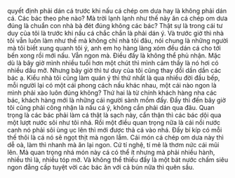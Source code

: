quyết định phải dán cá trước khi nấu cá chép om dưa hay là không phải dán cá. Các bác theo phe nào? Mà trời lạnh lạnh như thế này ăn cá chép om dưa đúng là chuẩn con nhà bà đét đúng không các bác? Thật sự là trong cái tư duy của tôi là trước khi nấu cá chắc chắn là phải dán ý. Và trước giờ thì nhà tôi vẫn luôn làm như thế mà không chỉ nhà tôi đâu, nói chung là những người mà tôi biết xung quanh tôi ý, anh em họ hàng làng xóm đều dán cá cho tới bến xong rồi mới nấu. Vẫn ngon mà. Điều đấy là không thể phủ nhận. Mặc dù là bây giờ mình nhiều tuổi hơn một chút thì mình cảm thấy là nó hơi có nhiều dầu mỡ. Nhưng bây giờ thì tư duy của tôi cũng thay đổi dần dần các bác ạ. Kiểu nhà tôi cũng làm quán ý thì thứ nhất là qua nhiều đời đầu bếp, mỗi người lại có một cái phong cách nấu khác nhau, một cái nào ngon là mình phải xào luôn đúng không? Thứ hai là từ chính khách hàng nha các bác, khách hàng mới là những cái người sành mồm đấy. Đấy thì đến bây giờ tôi cũng phải công nhận là nấu cá ý, không cần phải dán qua đâu. Quan trọng là các bác phải làm cá thật là sạch này, cẩn thận thì các bác dội qua một lượt nước sôi như tôi nhá. Rồi một điều quan trọng nữa là cái nồi nước canh nó phải sôi ùng ục lên thì mới được thả cá vào nhá. Đấy bí kíp có mỗi thế thôi là cá nó sẽ ngọt thịt mà ngon lắm. Cái món cá chép om dưa này thì dễ oà, làm thì nhanh mà ăn lại ngon. Cứ tí nghệ, tí mẻ là thơm nức cái mũi lên. Mà quan trọng nhá món này cá có thể ít nhưng mà phải nhiều hành, nhiều thì là, nhiều tóp mỡ. Và không thể thiếu đấy là một bát nước chấm siêu ngon đẳng cấp tuyệt vời các bác ăn với cả bún nữa thì quên sầu.